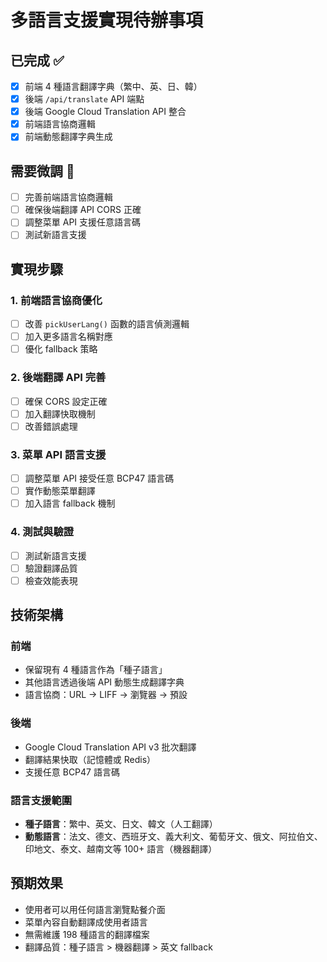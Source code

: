 # 多語言支援實現待辦事項

## 已完成 ✅
- [x] 前端 4 種語言翻譯字典（繁中、英、日、韓）
- [x] 後端 `/api/translate` API 端點
- [x] 後端 Google Cloud Translation API 整合
- [x] 前端語言協商邏輯
- [x] 前端動態翻譯字典生成

## 需要微調 🔧
- [ ] 完善前端語言協商邏輯
- [ ] 確保後端翻譯 API CORS 正確
- [ ] 調整菜單 API 支援任意語言碼
- [ ] 測試新語言支援

## 實現步驟

### 1. 前端語言協商優化
- [ ] 改善 `pickUserLang()` 函數的語言偵測邏輯
- [ ] 加入更多語言名稱對應
- [ ] 優化 fallback 策略

### 2. 後端翻譯 API 完善
- [ ] 確保 CORS 設定正確
- [ ] 加入翻譯快取機制
- [ ] 改善錯誤處理

### 3. 菜單 API 語言支援
- [ ] 調整菜單 API 接受任意 BCP47 語言碼
- [ ] 實作動態菜單翻譯
- [ ] 加入語言 fallback 機制

### 4. 測試與驗證
- [ ] 測試新語言支援
- [ ] 驗證翻譯品質
- [ ] 檢查效能表現

## 技術架構

### 前端
- 保留現有 4 種語言作為「種子語言」
- 其他語言透過後端 API 動態生成翻譯字典
- 語言協商：URL → LIFF → 瀏覽器 → 預設

### 後端
- Google Cloud Translation API v3 批次翻譯
- 翻譯結果快取（記憶體或 Redis）
- 支援任意 BCP47 語言碼

### 語言支援範圍
- **種子語言**：繁中、英文、日文、韓文（人工翻譯）
- **動態語言**：法文、德文、西班牙文、義大利文、葡萄牙文、俄文、阿拉伯文、印地文、泰文、越南文等 100+ 語言（機器翻譯）

## 預期效果
- 使用者可以用任何語言瀏覽點餐介面
- 菜單內容自動翻譯成使用者語言
- 無需維護 198 種語言的翻譯檔案
- 翻譯品質：種子語言 > 機器翻譯 > 英文 fallback
